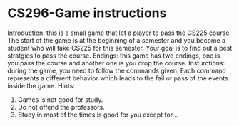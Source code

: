 # CS296-Game instructions
Introduction: this is a small game that let a player to pass the CS225 course. The start of the game is at the beginning of a semester and you become a student who will take CS225 for this semester. Your goal is to find out a best stratgies to pass the course.
Endings: this game has two endings, one is you pass the course and another one is you drop the course.
Insturctions: during the game, you need to follow the commands given. Each command represents a different behavior which leads to the fail or pass of the events inside the game.
Hints: 
1. Games is not good for study.
2. Do not offend the professors.
3. Study in most of the times is good for you except for...
